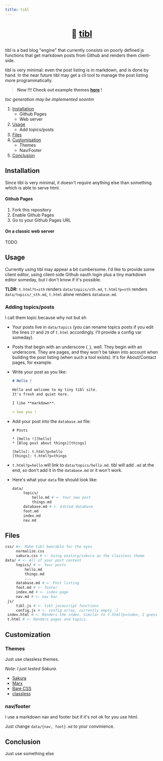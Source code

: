 ```yaml
---
title: tibl
---
```


# <p style="text-align: center;">🗿 [tibl](index.html)</p>


tibl is a bad blog "engine" that currently consists on poorly defined js functions that get markdown posts from Github and renders them client-side.

tibl is very minimal: even the post listing is in markdown, and is done by hand. In the near future tibl may get a cli tool to manage the post listing more programmatically.

> **New !!! Check out example themes [here](https://ujj.space/tibl-themes) !**

_toc generation may be implemented soontm_

1. [Installation](#Installation)
    - Github Pages
    - Web server
2. [Usage](#Usage)
    - Add topics/posts
3. [Files](#Files)
4. [Customisation](#Customisation)
    - Themes
    - Nav/Footer
5. [Conclusion](#Conclusion)

## <a name="Installation"></a>Installation

Since tibl is very minimal, it doesn't require anything else than something which is able to serve html.

#### Github Pages

1. Fork this repository
2. Enable Github Pages
3. Go to your Github Pages URL

#### On a classic web server

TODO

## <a name="Usage"></a>Usage

Currently using tibl may appear a bit cumbersome.
I'd like to provide some client editor, using client-side Github oauth login plus a tiny markdown editor someday, but I don't know if it's possible.

**TLDR:** `t.html?t=sth` renders `data/topics/sth.md`, `t.html?p=sth` renders `data/topics/_sth.md`, `t.html` alone renders `database.md`.

### Adding topics/posts

I call them topic because why not but eh

* Your posts live in `data/topics` (you can rename topics posts if you edit the lines `27` and `29` of `t.html` accordingly. I'll provide a config var someday).

* Posts that begin with an underscore (`_`), well. They begin with an underscore. They are pages, and they won't be taken into account when building the post listing (when such a tool exists). It's for About/Contact pages, for example.

* Write your post as you like:
  ```markdown
  # Hello ! 

  Hello and welcome to my tiny tibl site. 
  It's fresh and quiet here.

  I like **markdown**.

  > See you !
  ```

* Add your post into the `database.md` file: 

    ```
    # Posts

    * [Hello !][hello]
    * [Blog post about things][things]

    [hello]: t.html?p=hello
    [things]: t.html?p=things
    ```

* `t.html?p=hello` will link to `data/topics/hello.md`. tibl will add `.md` at the end, so don't add it in the `database.md` or it won't work.
* Here's what your `data` file should look like:
   ```bash
   data/
        topics/
            hello.md # <- Your new post
            things.md
        database.md # <- Edited database
        foot.md
        index.md
        nav.md
   ``` 
## <a name="Files"></a>Files

   ```bash
   css/ #<- Make tibl bearable for the eyes
        normalize.css
        sakura.css # <- Using oxalorg/sakura as the classless theme
   data/ # <- All of your post content
        topics/ # <- Your posts
            hello.md
            things.md
            ...
        database.md # <- Post listing
        foot.md # <- footer
        index.md # <- index page
        nav.md # <- nav bar
    js/
        tibl.js # <- tibl javascript functions
        config.js # <- config array, currently empty :]
    index.html # <- Renders the index. Similar to t.html?p=index, I guess
    t.html # <- Renders pages and topics.
   ``` 

## <a name="Customization"></a>Customization

### Themes

  Just use classless themes.

  _Note: I just tested Sakura._

  - [Sakura](https://oxal.org/projects/sakura/demo/)
  - [Marx](https://mblode.github.io/marx/)
  - [Bare CSS](http://barecss.com)
  - [classless](https://classless.alhur.es/themes/)

### nav/footer

  I use a markdown nav and footer but if it's not ok for you use html.

  Just change `data/{nav, foot}.md` to your convinience.

## <a name="Conclusion"></a>Conclusion

  Just use something else
